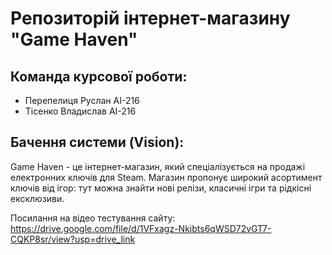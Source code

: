 # Репозиторій інтернет-магазину "Game Haven"
## Команда курсової роботи:
- Перепелиця Руслан АІ-216
- Тісенко Владислав АІ-216
## Бачення системи (Vision):
Game Haven - це інтернет-магазин, який спеціалізується на продажі електронних ключів для Steam. Магазин пропонує широкий асортимент ключів від ігор: тут можна знайти нові релізи, класичні ігри та рідкісні ексклюзиви. 

Посилання на відео тестування сайту: https://drive.google.com/file/d/1VFxagz-Nkjbts6qWSD72vGT7-CQKP8sr/view?usp=drive_link
